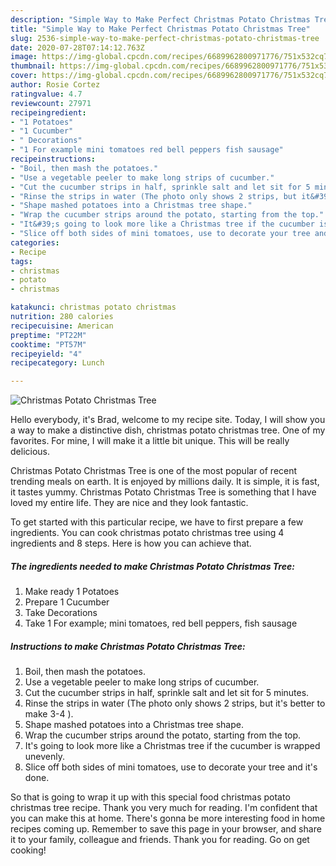 ```yaml
---
description: "Simple Way to Make Perfect Christmas Potato Christmas Tree"
title: "Simple Way to Make Perfect Christmas Potato Christmas Tree"
slug: 2536-simple-way-to-make-perfect-christmas-potato-christmas-tree
date: 2020-07-28T07:14:12.763Z
image: https://img-global.cpcdn.com/recipes/6689962800971776/751x532cq70/christmas-potato-christmas-tree-recipe-main-photo.jpg
thumbnail: https://img-global.cpcdn.com/recipes/6689962800971776/751x532cq70/christmas-potato-christmas-tree-recipe-main-photo.jpg
cover: https://img-global.cpcdn.com/recipes/6689962800971776/751x532cq70/christmas-potato-christmas-tree-recipe-main-photo.jpg
author: Rosie Cortez
ratingvalue: 4.7
reviewcount: 27971
recipeingredient:
- "1 Potatoes"
- "1 Cucumber"
- " Decorations"
- "1 For example mini tomatoes red bell peppers fish sausage"
recipeinstructions:
- "Boil, then mash the potatoes."
- "Use a vegetable peeler to make long strips of cucumber."
- "Cut the cucumber strips in half, sprinkle salt and let sit for 5 minutes."
- "Rinse the strips in water (The photo only shows 2 strips, but it&#39;s better to make 3-4 )."
- "Shape mashed potatoes into a Christmas tree shape."
- "Wrap the cucumber strips around the potato, starting from the top."
- "It&#39;s going to look more like a Christmas tree if the cucumber is wrapped unevenly."
- "Slice off both sides of mini tomatoes, use to decorate your tree and it&#39;s done."
categories:
- Recipe
tags:
- christmas
- potato
- christmas

katakunci: christmas potato christmas 
nutrition: 280 calories
recipecuisine: American
preptime: "PT22M"
cooktime: "PT57M"
recipeyield: "4"
recipecategory: Lunch

---
```



![Christmas Potato Christmas Tree](https://img-global.cpcdn.com/recipes/6689962800971776/751x532cq70/christmas-potato-christmas-tree-recipe-main-photo.jpg)

Hello everybody, it's Brad, welcome to my recipe site. Today, I will show you a way to make a distinctive dish, christmas potato christmas tree. One of my favorites. For mine, I will make it a little bit unique. This will be really delicious.



Christmas Potato Christmas Tree is one of the most popular of recent trending meals on earth. It is enjoyed by millions daily. It is simple, it is fast, it tastes yummy. Christmas Potato Christmas Tree is something that I have loved my entire life. They are nice and they look fantastic.


To get started with this particular recipe, we have to first prepare a few ingredients. You can cook christmas potato christmas tree using 4 ingredients and 8 steps. Here is how you can achieve that.

<!--inarticleads1-->

##### The ingredients needed to make Christmas Potato Christmas Tree:

1. Make ready 1 Potatoes
1. Prepare 1 Cucumber
1. Take  Decorations
1. Take 1 For example; mini tomatoes, red bell peppers, fish sausage




<!--inarticleads2-->

##### Instructions to make Christmas Potato Christmas Tree:

1. Boil, then mash the potatoes.
1. Use a vegetable peeler to make long strips of cucumber.
1. Cut the cucumber strips in half, sprinkle salt and let sit for 5 minutes.
1. Rinse the strips in water (The photo only shows 2 strips, but it&#39;s better to make 3-4 ).
1. Shape mashed potatoes into a Christmas tree shape.
1. Wrap the cucumber strips around the potato, starting from the top.
1. It&#39;s going to look more like a Christmas tree if the cucumber is wrapped unevenly.
1. Slice off both sides of mini tomatoes, use to decorate your tree and it&#39;s done.




So that is going to wrap it up with this special food christmas potato christmas tree recipe. Thank you very much for reading. I'm confident that you can make this at home. There's gonna be more interesting food in home recipes coming up. Remember to save this page in your browser, and share it to your family, colleague and friends. Thank you for reading. Go on get cooking!
